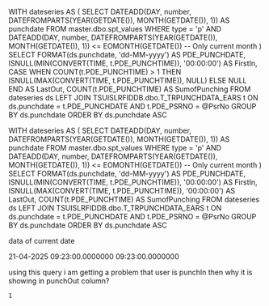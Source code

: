 WITH dateseries AS (
    SELECT 
        DATEADD(DAY, number, DATEFROMPARTS(YEAR(GETDATE()), MONTH(GETDATE()), 1)) AS punchdate 
    FROM master.dbo.spt_values 
    WHERE type = 'p'
        AND DATEADD(DAY, number, DATEFROMPARTS(YEAR(GETDATE()), MONTH(GETDATE()), 1)) 
            <= EOMONTH(GETDATE())  -- Only current month
)
SELECT
    FORMAT(ds.punchdate, 'dd-MM-yyyy') AS PDE_PUNCHDATE,
    ISNULL(MIN(CONVERT(TIME, t.PDE_PUNCHTIME)), '00:00:00') AS FirstIn,
    CASE 
        WHEN COUNT(t.PDE_PUNCHTIME) > 1 
        THEN ISNULL(MAX(CONVERT(TIME, t.PDE_PUNCHTIME)), NULL)
        ELSE NULL
    END AS LastOut,
    COUNT(t.PDE_PUNCHTIME) AS SumofPunching
FROM dateseries ds 
LEFT JOIN TSUISLRFIDDB.dbo.T_TRPUNCHDATA_EARS t 
    ON ds.punchdate = t.PDE_PUNCHDATE 
    AND t.PDE_PSRNO = @PsrNo
GROUP BY ds.punchdate
ORDER BY ds.punchdate ASC





WITH dateseries AS (
    SELECT 
        DATEADD(DAY, number, DATEFROMPARTS(YEAR(GETDATE()), MONTH(GETDATE()), 1)) AS punchdate 
    FROM master.dbo.spt_values 
    WHERE type = 'p'
        AND DATEADD(DAY, number, DATEFROMPARTS(YEAR(GETDATE()), MONTH(GETDATE()), 1)) 
            <= EOMONTH(GETDATE())  -- Only current month
)
SELECT
    FORMAT(ds.punchdate, 'dd-MM-yyyy') AS PDE_PUNCHDATE,
    ISNULL(MIN(CONVERT(TIME, t.PDE_PUNCHTIME)), '00:00:00') AS FirstIn,
    ISNULL(MAX(CONVERT(TIME, t.PDE_PUNCHTIME)), '00:00:00') AS LastOut,
    COUNT(t.PDE_PUNCHTIME) AS SumofPunching
FROM dateseries ds 
LEFT JOIN TSUISLRFIDDB.dbo.T_TRPUNCHDATA_EARS t 
    ON ds.punchdate = t.PDE_PUNCHDATE 
    AND t.PDE_PSRNO = @PsrNo
GROUP BY ds.punchdate
ORDER BY ds.punchdate ASC

data of current date

21-04-2025	09:23:00.0000000	09:23:00.0000000

using this query i am getting a problem that user is punchIn then why it is showing in punchOut column?

	1
